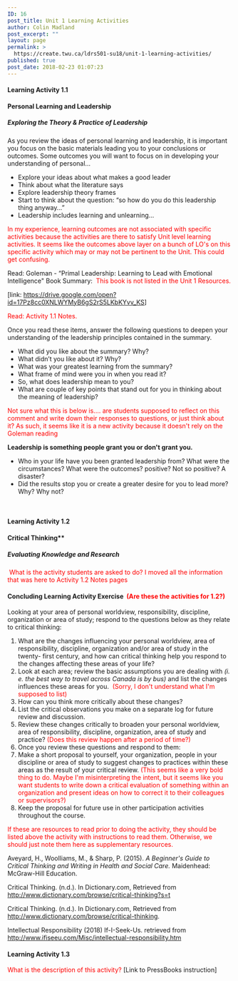 ```yaml
---
ID: 16
post_title: Unit 1 Learning Activities
author: Colin Madland
post_excerpt: ""
layout: page
permalink: >
  https://create.twu.ca/ldrs501-su18/unit-1-learning-activities/
published: true
post_date: 2018-02-23 01:07:23
---
```

<h4>Learning Activity 1.1</h4>

<h4><strong>Personal Learning and Leadership</strong></h4>

<h5>Exploring the Theory &amp; Practice of Leadership</h5>

As you review the ideas of personal learning and leadership, it is important you focus on the basic materials leading you to your conclusions or outcomes. Some outcomes you will want to focus on in developing your understanding of personal…

<ul>
<li>Explore your ideas about what makes a good leader</li>
<li>Think about what the literature says</li>
<li>Explore leadership theory frames</li>
<li>Start to think about the question: “so how do you do this leadership thing anyway…”</li>
<li>Leadership includes learning and unlearning…</li>
</ul>

<span style="color: #ff0000">In my experience, learning outcomes are not associated with specific activities because the activities are there to satisfy Unit level learning activities. It seems like the outcomes above layer on a bunch of LO's on this specific activity which may or may not be pertinent to the Unit. This could get confusing.</span>

Read: Goleman - “Primal Leadership: Learning to Lead with Emotional Intelligence" Book Summary:  <span style="color: #ff0000">This book is not listed in the Unit 1 Resources.</span>

[link: <a href="https://drive.google.com/open?id=17Pz8cc0XNLWYMyB6gS2rS5LKbKYvv_KS">https://drive.google.com/open?id=17Pz8cc0XNLWYMyB6gS2rS5LKbKYvv_KS</a>]

<span style="color: #ff0000">Read: Activity 1.1 Notes.</span>

Once you read these items, answer the following questions to deepen your understanding of the leadership principles contained in the summary.

<ul>
<li>What did you like about the summary? Why?</li>
<li>What didn’t you like about it? Why?</li>
<li>What was your greatest learning from the summary?</li>
<li>What frame of mind were you in when you read it?</li>
<li>So, what does leadership mean to you?</li>
<li>What are couple of key points that stand out for you in thinking about the meaning of leadership?</li>
</ul>

<span style="color: #ff0000">Not sure what this is below is.... are students supposed to reflect on this comment and write down their responses to questions, or just think about it? As such, it seems like it is a new activity because it doesn't rely on the Goleman reading</span>

<strong>Leadership is something people grant you or don't grant you.</strong>

<ul>
<li>Who in your life have you been granted leadership from? What were the circumstances? What were the outcomes? positive? Not so positive? A disaster?</li>
<li>Did the results stop you or create a greater desire for you to lead more? Why? Why not?</li>
</ul>

&nbsp;

<h4>Learning Activity 1.2</h4>

<h4>Critical Thinking**</h4>

<h5>Evaluating Knowledge and Research</h5>

<span style="color: #ff0000"> What is the activity students are asked to do? I moved all the information that was here to Activity 1.2 Notes pages</span>

<h4>Concluding Learning Activity Exercise <span style="color: #ff0000"> (Are these the activities for 1.2?)</span></h4>

Looking at your area of personal worldview, responsibility, discipline, organization or area of study; respond to the questions below as they relate to critical thinking:

<ol>
<li>What are the changes influencing your personal worldview, area of responsibility, discipline, organization and/or area of study in the twenty- first century, and how can critical thinking help you respond to the changes affecting these areas of your life?</li>
<li>Look at each area; review the basic assumptions you are dealing with <em>(i. e. the best way to travel across Canada is by bus)</em> and list the changes influences these areas for you. <span style="color: #ff0000"> (Sorry, I don't understand what I'm supposed to list)</span></li>
<li>How can you think more critically about these changes?</li>
<li>List the critical observations you make on a separate log for future review and discussion.</li>
<li>Review these changes critically to broaden your personal worldview, area of responsibility, discipline, organization, area of study and practice? <span style="color: #ff0000">(Does this review happen after a period of time?)</span></li>
<li>Once you review these questions and respond to them:</li>
<li>Make a short proposal to yourself, your organization, people in your discipline or area of study to suggest changes to practices within these areas as the result of your critical review. <span style="color: #ff0000">(This seems like a very bold thing to do. Maybe I'm misinterpreting the intent, but it seems like you want students to write down a critical evaluation of something within an organization and present ideas on how to correct it to their colleagues or supervisors?)</span></li>
<li>Keep the proposal for future use in other participation activities throughout the course.</li>
</ol>

<span style="color: #ff0000">If these are resources to read prior to doing the activity, they should be listed above the activity with instructions to read them. Otherwise, we should just note them here as supplementary resources.</span>

Aveyard, H., Woolliams, M., &amp; Sharp, P. (2015). <em>A Beginner's Guide to Critical Thinking and Writing in Health and Social Care.</em> Maidenhead: McGraw-Hill Education.

Critical Thinking. (n.d.). In Dictionary.com, Retrieved from <a href="http://www.dictionary.com/browse/critical-thinking?s=t">http://www.dictionary.com/browse/critical-thinking?s=t</a>

Critical Thinking. (n.d.). In Dictionary.com, Retrieved from <a href="http://www.dictionary.com/browse/critical-thinking">http://www.dictionary.com/browse/critical-thinking</a>.

Intellectual Responsibility (2018) If-I-Seek-Us. retrieved from <a href="http://www.ifiseeu.com/Misc/intellectual-responsibility.htm">http://www.ifiseeu.com/Misc/intellectual-responsibility.htm</a>

<h4>Learning Activity 1.3</h4>

<span style="color: #ff0000">What is the description of this activity?</span> [Link to PressBooks instruction]